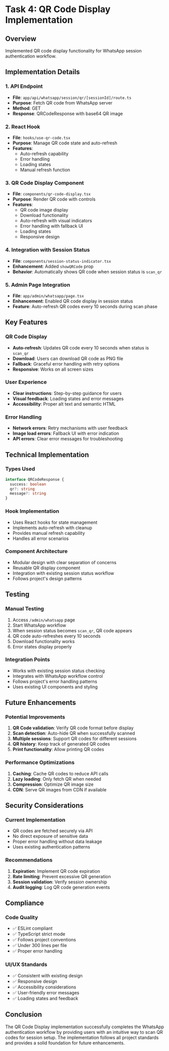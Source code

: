 # Task 4: QR Code Display Implementation

## Overview
Implemented QR code display functionality for WhatsApp session authentication workflow.

## Implementation Details

### 1. API Endpoint
- **File**: `app/api/whatsapp/session/qr/[sessionId]/route.ts`
- **Purpose**: Fetch QR code from WhatsApp server
- **Method**: GET
- **Response**: QRCodeResponse with base64 QR image

### 2. React Hook
- **File**: `hooks/use-qr-code.tsx`
- **Purpose**: Manage QR code state and auto-refresh
- **Features**:
  - Auto-refresh capability
  - Error handling
  - Loading states
  - Manual refresh function

### 3. QR Code Display Component
- **File**: `components/qr-code-display.tsx`
- **Purpose**: Render QR code with controls
- **Features**:
  - QR code image display
  - Download functionality
  - Auto-refresh with visual indicators
  - Error handling with fallback UI
  - Loading states
  - Responsive design

### 4. Integration with Session Status
- **File**: `components/session-status-indicator.tsx`
- **Enhancement**: Added `showQRCode` prop
- **Behavior**: Automatically shows QR code when session status is `scan_qr`

### 5. Admin Page Integration
- **File**: `app/admin/whatsapp/page.tsx`
- **Enhancement**: Enabled QR code display in session status
- **Feature**: Auto-refresh QR codes every 10 seconds during scan phase

## Key Features

### QR Code Display
- **Auto-refresh**: Updates QR code every 10 seconds when status is `scan_qr`
- **Download**: Users can download QR code as PNG file
- **Fallback**: Graceful error handling with retry options
- **Responsive**: Works on all screen sizes

### User Experience
- **Clear instructions**: Step-by-step guidance for users
- **Visual feedback**: Loading states and error messages
- **Accessibility**: Proper alt text and semantic HTML

### Error Handling
- **Network errors**: Retry mechanisms with user feedback
- **Image load errors**: Fallback UI with error indication
- **API errors**: Clear error messages for troubleshooting

## Technical Implementation

### Types Used
```typescript
interface QRCodeResponse {
  success: boolean
  qr?: string
  message?: string
}
```

### Hook Implementation
- Uses React hooks for state management
- Implements auto-refresh with cleanup
- Provides manual refresh capability
- Handles all error scenarios

### Component Architecture
- Modular design with clear separation of concerns
- Reusable QR display component
- Integration with existing session status workflow
- Follows project's design patterns

## Testing

### Manual Testing
1. Access `/admin/whatsapp` page
2. Start WhatsApp workflow
3. When session status becomes `scan_qr`, QR code appears
4. QR code auto-refreshes every 10 seconds
5. Download functionality works
6. Error states display properly

### Integration Points
- Works with existing session status checking
- Integrates with WhatsApp workflow control
- Follows project's error handling patterns
- Uses existing UI components and styling

## Future Enhancements

### Potential Improvements
1. **QR Code validation**: Verify QR code format before display
2. **Scan detection**: Auto-hide QR when successfully scanned
3. **Multiple sessions**: Support QR codes for different sessions
4. **QR history**: Keep track of generated QR codes
5. **Print functionality**: Allow printing QR codes

### Performance Optimizations
1. **Caching**: Cache QR codes to reduce API calls
2. **Lazy loading**: Only fetch QR when needed
3. **Compression**: Optimize QR image size
4. **CDN**: Serve QR images from CDN if available

## Security Considerations

### Current Implementation
- QR codes are fetched securely via API
- No direct exposure of sensitive data
- Proper error handling without data leakage
- Uses existing authentication patterns

### Recommendations
1. **Expiration**: Implement QR code expiration
2. **Rate limiting**: Prevent excessive QR generation
3. **Session validation**: Verify session ownership
4. **Audit logging**: Log QR code generation events

## Compliance

### Code Quality
- ✅ ESLint compliant
- ✅ TypeScript strict mode
- ✅ Follows project conventions
- ✅ Under 300 lines per file
- ✅ Proper error handling

### UI/UX Standards
- ✅ Consistent with existing design
- ✅ Responsive design
- ✅ Accessibility considerations
- ✅ User-friendly error messages
- ✅ Loading states and feedback

## Conclusion

The QR Code Display implementation successfully completes the WhatsApp authentication workflow by providing users with an intuitive way to scan QR codes for session setup. The implementation follows all project standards and provides a solid foundation for future enhancements.
